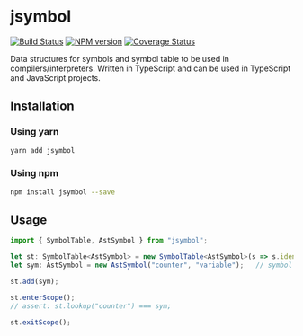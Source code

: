 # jsymbol

[![Build Status](https://travis-ci.org/solzacode/jsymbol.svg?branch=master)](https://travis-ci.org/solzacode/jsymbol)
[![NPM version](https://badge.fury.io/js/jsymbol.svg)](https://www.npmjs.com/package/jsymbol)
[![Coverage Status](https://coveralls.io/repos/github/solzacode/jsymbol/badge.svg?branch=master)](https://coveralls.io/github/solzacode/jsymbol?branch=master)

Data structures for symbols and symbol table to be used in compilers/interpreters. Written in TypeScript and can be used in TypeScript and JavaScript projects.

## Installation

### Using yarn

```sh
yarn add jsymbol
```

### Using npm

```sh
npm install jsymbol --save
```

## Usage

```typescript
import { SymbolTable, AstSymbol } from "jsymbol";

let st: SymbolTable<AstSymbol> = new SymbolTable<AstSymbol>(s => s.identifier);
let sym: AstSymbol = new AstSymbol("counter", "variable");   // symbol and its type

st.add(sym);

st.enterScope();
// assert: st.lookup("counter") === sym;

st.exitScope();
```
